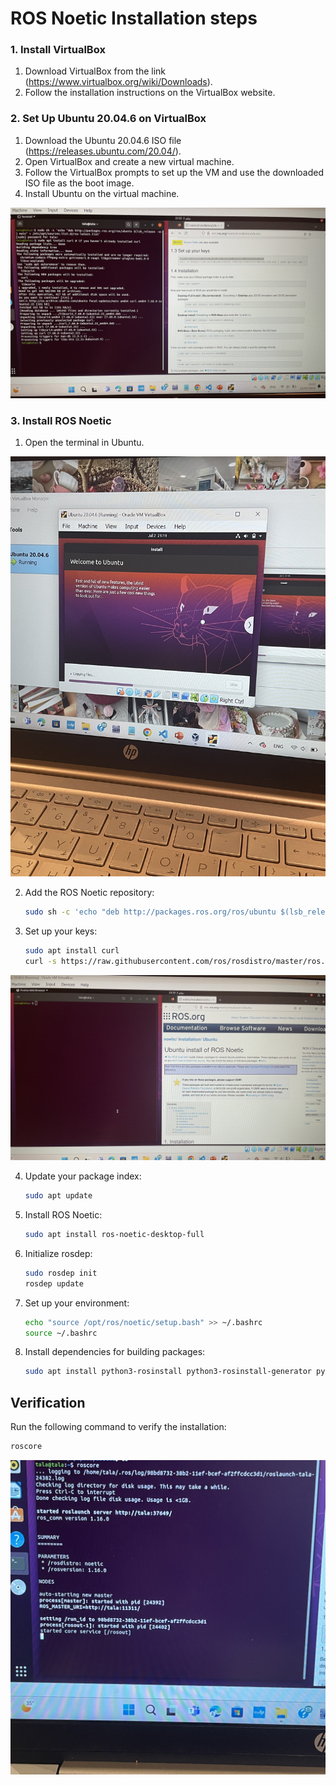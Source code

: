 # ROS Noetic Installation steps

### 1. Install VirtualBox
1. Download VirtualBox from the link (https://www.virtualbox.org/wiki/Downloads).
2. Follow the installation instructions on the VirtualBox website.

### 2. Set Up Ubuntu 20.04.6 on VirtualBox
1. Download the Ubuntu 20.04.6 ISO file (https://releases.ubuntu.com/20.04/).
2. Open VirtualBox and create a new virtual machine.
3. Follow the VirtualBox prompts to set up the VM and use the downloaded ISO file as the boot image.
4. Install Ubuntu on the virtual machine.

![Ubuntu Setup](IMG_4977.jpg)

### 3. Install ROS Noetic
1. Open the terminal in Ubuntu.

![Open the terminal](IMG_4973.jpg)

2. Add the ROS Noetic repository:
    ```bash
    sudo sh -c 'echo "deb http://packages.ros.org/ros/ubuntu $(lsb_release -sc) main" > /etc/apt/sources.list.d/ros-latest.list'
    ```
3. Set up your keys:
    ```bash
    sudo apt install curl
    curl -s https://raw.githubusercontent.com/ros/rosdistro/master/ros.asc | sudo apt-key add -
    ```

 ![Set up Keys](IMG_4976.jpg)

4. Update your package index:
    ```bash
    sudo apt update
    ```
5. Install ROS Noetic:
    ```bash
    sudo apt install ros-noetic-desktop-full
    ```
6. Initialize rosdep:
    ```bash
    sudo rosdep init
    rosdep update
    ```
7. Set up your environment:
    ```bash
    echo "source /opt/ros/noetic/setup.bash" >> ~/.bashrc
    source ~/.bashrc
    ```
8. Install dependencies for building packages:
    ```bash
    sudo apt install python3-rosinstall python3-rosinstall-generator python3-wstool build-essential
    ```

## Verification
Run the following command to verify the installation:
```bash
roscore
```

![Set up Keys](IMG_4979.jpg)

